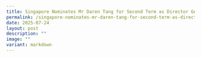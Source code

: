 ```yaml
---
title: Singapore Nominates Mr Daren Tang for Second Term as Director General of WIPO
permalink: /singapore-nominates-mr-daren-tang-for-second-term-as-director-general-of-wipo/
date: 2025-07-24
layout: post
description: ""
image: ""
variant: markdown
---
```

